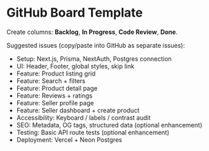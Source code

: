 # GitHub Board Template

Create columns: **Backlog**, **In Progress**, **Code Review**, **Done**.

Suggested issues (copy/paste into GitHub as separate issues):

- Setup: Next.js, Prisma, NextAuth, Postgres connection
- UI: Header, Footer, global styles, skip link
- Feature: Product listing grid
- Feature: Search + filters
- Feature: Product detail page
- Feature: Reviews + ratings
- Feature: Seller profile page
- Feature: Seller dashboard + create product
- Accessibility: Keyboard / labels / contrast audit
- SEO: Metadata, OG tags, structured data (optional enhancement)
- Testing: Basic API route tests (optional enhancement)
- Deployment: Vercel + Neon Postgres
